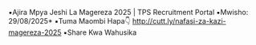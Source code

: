 ▪️Ajira Mpya Jeshi La Magereza 2025 | TPS Recruitment Portal
▪️Mwisho: 29/08/2025*
▪️Tuma Maombi Hapa👇
http://cutt.ly/nafasi-za-kazi-magereza-2025 
▪️Share Kwa Wahusika
